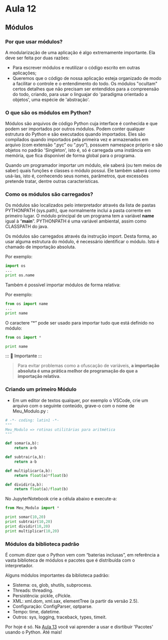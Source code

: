 # Aula 12

## Módulos

### Por que usar módulos?

A modularização de uma aplicação é algo extremamente importante. Ela deve ser feita por duas razões:

- Para escrever módulos e reutilizar o código escrito em outras aplicações;
- Queremos que o código de nossa aplicação esteja organizado de modo a facilitar o controle e o entendimento do todo. Os módulos "ocultam" certos detalhes que não precisam ser entendidos para a compreensão do todo, criando,  para usar o linguajar do  'paradigma orientado a objetos', uma espécie de 'abstração'.

### O que são os módulos em Python?
Módulos são arquivos de código Python cuja interface é conhecida e que podem ser importados por outros módulos. Podem conter qualquer estrutura do Python e são executados quando importados. Eles são compilados quando importados pela primeira vez e armazenados em arquivo (com extensão “.pyc” ou “.pyo”), possuem namespace próprio e são objetos no padrão 'Singleton', isto é, só é carregada uma instância em memória, que fica disponível de forma global para o programa.

Quando um programador importar um módulo, ele saberá (ou tem meios de saber) quais funções e classes o módulo possui. Ele também saberá como usá-las, isto é, conhecendo seus nomes, parâmetros, que excessões pretende tratar, dentre outras características.

### Como os módulos são carregados?

Os módulos são localizados pelo interpretador através da lista de pastas PYTHONPATH (sys.path), que normalmente inclui a pasta corrente em primeiro lugar. O módulo principal de um programa tem a variável __name__ igual à “__main__”. PYTHONPATH é uma variável ambiental, assim como CLASSPATH do java.

Os módulos são carregados através da instrução import. Desta forma, ao usar alguma estrutura do módulo, é necessário identificar o módulo. Isto é chamado de importação absoluta.

Por exemplo:

```python
import os 
...
print os.name
```
Também é possível importar módulos de forma relativa:

Por exemplo:

```python
from os import name 
...
print name
```

O caractere “*” pode ser usado para importar tudo que está definido no módulo:

```python
from os import * 

print name
```
::: :pushpin: Importante :::

>Para evitar problemas como a ofuscação de variáveis, **a importação absoluta é uma prática melhor de programação do que a importação relativa**.

### Criando um primeiro Módulo

- Em um editor de textos qualquer, por exemplo o VSCode, crie um arquivo com o seguinte conteúdo, grave-o com o nome de Meu_Modulo.py :

```python
# -*- coding: latin1 -*-
"""
Meu_Modulo => rotinas utilitárias para aritmética 
"""

def somar(a,b):
    return a+b

def subtrair(a,b):
    return a-b

def multiplicar(a,b):
    return float(a)*float(b)

def dividir(a,b):
    return float(a)/float(b)
```

No JupyterNotebook crie a célula abaixo e execute-a:

```python
from Meu_Modulo import *

print somar(10,20)
print subtrair(10,20)
print dividir(10,20)
print multiplicar(10,20)
```

### Módulos da biblioteca padrão
É comum dizer que o Python vem com “baterias inclusas”, em referência a vasta biblioteca de módulos e pacotes que é distribuída com o interpretador.

Alguns módulos importantes da biblioteca padrão:
- Sistema: os, glob, shutils, subprocess.
- Threads: threading.
- Persistência: pickle, cPickle.
- XML: xml.dom, xml.sax, elementTree (a partir da versão 2.5).
- Configuração: ConfigParser, optparse.
- Tempo: time, datetime.
- Outros: sys, logging, traceback, types, timeit.

Por hoje é só. Na [Aula 13](Aula13.md) você vai aprender a usar e disrtibuir 'Pacotes' usando o Python. Até mais!



